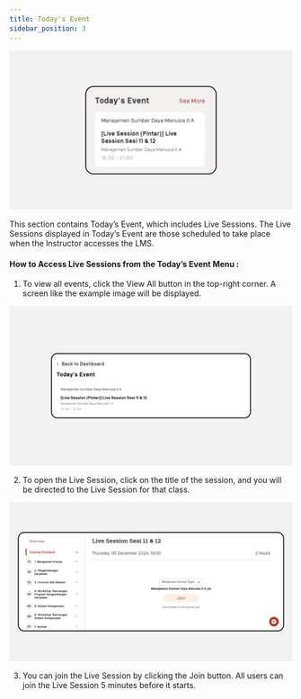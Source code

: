 ```yaml
---
title: Today's Event
sidebar_position: 3
---
```

![](/img/degree-lecture-today-s-event-2.jpg)

This section contains Today’s Event, which includes Live Sessions. The Live Sessions displayed in Today’s Event are those scheduled to take place when the Instructor accesses the LMS.

#### **How to Access Live Sessions from the Today’s Event Menu :**

1. To view all events, click the View All button in the top-right corner. A screen like the example image will be displayed.

![](/img/degree-lecture-today-s-event-3.jpg)

2. To open the Live Session, click on the title of the session, and you will be directed to the Live Session for that class.

![](/img/degree-lecture-today-s-event-4.jpg)

3. You can join the Live Session by clicking the Join button. All users can join the Live Session 5 minutes before it starts.

